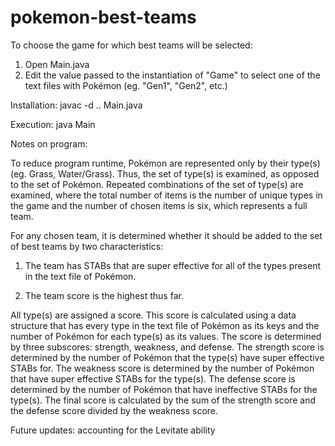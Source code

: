 # pokemon-best-teams

To choose the game for which best teams will be selected: 

1. Open Main.java
2. Edit the value passed to the instantiation of "Game" to select one of the text files with Pokémon (eg. "Gen1", "Gen2", etc.)

Installation: javac -d .. Main.java

Execution: java Main

Notes on program:

To reduce program runtime, Pokémon are represented only by their type(s) (eg. Grass, Water/Grass). Thus, the set of type(s) is examined, as opposed to the set of Pokémon. Repeated combinations of the set of type(s) are examined, where the total number of items is the number of unique types in the game and the number of chosen items is six, which represents a full team.

For any chosen team, it is determined whether it should be added to the set of best teams by two characteristics:

1. The team has STABs that are super effective for all of the types present in the text file of Pokémon.

2. The team score is the highest thus far.

All type(s) are assigned a score. This score is calculated using a data structure that has every type in the text file of Pokémon as its keys and the number of Pokémon for each type(s) as its values. 
The score is determined by three subscores: strength, weakness, and defense. The strength score is determined by the number of Pokémon that the type(s) have super effective STABs for. The weakness score is determined by the number of Pokémon that have super effective STABs for the type(s). The defense score is determined by the number of Pokémon that have ineffective STABs for the type(s). The final score is calculated by the sum of the strength score and the defense score divided by the weakness score.

Future updates: accounting for the Levitate ability



